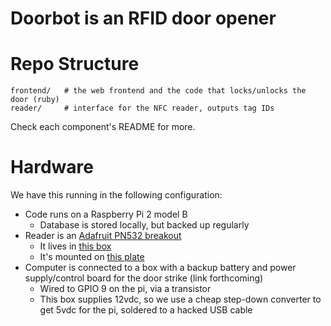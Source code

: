 Doorbot is an RFID door opener
===========

# Repo Structure

    frontend/   # the web frontend and the code that locks/unlocks the door (ruby)
    reader/     # interface for the NFC reader, outputs tag IDs

Check each component's README for more.

# Hardware

We have this running in the following configuration:

* Code runs on a Raspberry Pi 2 model B
  * Database is stored locally, but backed up regularly
* Reader is an [Adafruit PN532 breakout](https://www.adafruit.com/product/364)
  * It lives in [this box](https://www.polycase.com/ml-45f-15)
  * It's mounted on [this plate](https://www.polycase.com/ml-45k)
* Computer is connected to a box with a backup battery and power supply/control board for the door strike (link forthcoming)
  * Wired to GPIO 9 on the pi, via a transistor
  * This box supplies 12vdc, so we use a cheap step-down converter to get 5vdc for the pi, soldered to a hacked USB cable

